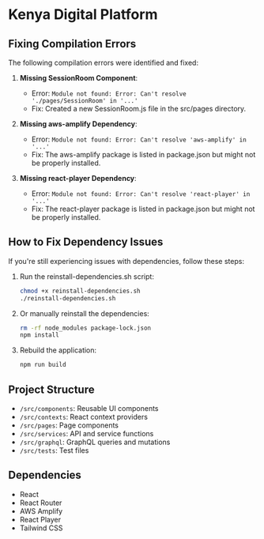 # Kenya Digital Platform

## Fixing Compilation Errors

The following compilation errors were identified and fixed:

1. **Missing SessionRoom Component**:
   - Error: `Module not found: Error: Can't resolve './pages/SessionRoom' in '...'`
   - Fix: Created a new SessionRoom.js file in the src/pages directory.

2. **Missing aws-amplify Dependency**:
   - Error: `Module not found: Error: Can't resolve 'aws-amplify' in '...'`
   - Fix: The aws-amplify package is listed in package.json but might not be properly installed.

3. **Missing react-player Dependency**:
   - Error: `Module not found: Error: Can't resolve 'react-player' in '...'`
   - Fix: The react-player package is listed in package.json but might not be properly installed.

## How to Fix Dependency Issues

If you're still experiencing issues with dependencies, follow these steps:

1. Run the reinstall-dependencies.sh script:
   ```bash
   chmod +x reinstall-dependencies.sh
   ./reinstall-dependencies.sh
   ```

2. Or manually reinstall the dependencies:
   ```bash
   rm -rf node_modules package-lock.json
   npm install
   ```

3. Rebuild the application:
   ```bash
   npm run build
   ```

## Project Structure

- `/src/components`: Reusable UI components
- `/src/contexts`: React context providers
- `/src/pages`: Page components
- `/src/services`: API and service functions
- `/src/graphql`: GraphQL queries and mutations
- `/src/tests`: Test files

## Dependencies

- React
- React Router
- AWS Amplify
- React Player
- Tailwind CSS
